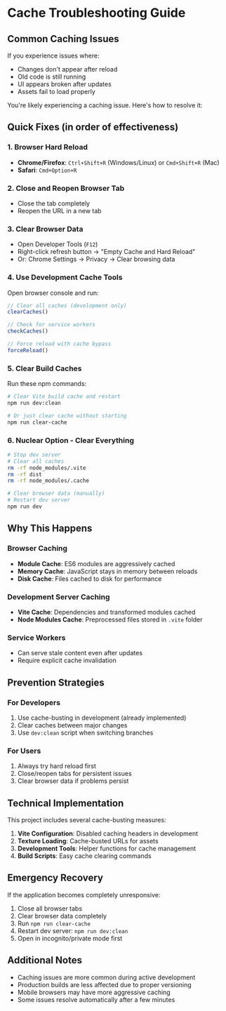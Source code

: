 # Cache Troubleshooting Guide

## Common Caching Issues

If you experience issues where:
- Changes don't appear after reload
- Old code is still running
- UI appears broken after updates
- Assets fail to load properly

You're likely experiencing a caching issue. Here's how to resolve it:

## Quick Fixes (in order of effectiveness)

### 1. Browser Hard Reload
- **Chrome/Firefox**: `Ctrl+Shift+R` (Windows/Linux) or `Cmd+Shift+R` (Mac)
- **Safari**: `Cmd+Option+R`

### 2. Close and Reopen Browser Tab
- Close the tab completely
- Reopen the URL in a new tab

### 3. Clear Browser Data
- Open Developer Tools (`F12`)
- Right-click refresh button → "Empty Cache and Hard Reload"
- Or: Chrome Settings → Privacy → Clear browsing data

### 4. Use Development Cache Tools
Open browser console and run:
```javascript
// Clear all caches (development only)
clearCaches()

// Check for service workers
checkCaches()

// Force reload with cache bypass
forceReload()
```

### 5. Clear Build Caches
Run these npm commands:
```bash
# Clear Vite build cache and restart
npm run dev:clean

# Or just clear cache without starting
npm run clear-cache
```

### 6. Nuclear Option - Clear Everything
```bash
# Stop dev server
# Clear all caches
rm -rf node_modules/.vite
rm -rf dist
rm -rf node_modules/.cache

# Clear browser data (manually)
# Restart dev server
npm run dev
```

## Why This Happens

### Browser Caching
- **Module Cache**: ES6 modules are aggressively cached
- **Memory Cache**: JavaScript stays in memory between reloads
- **Disk Cache**: Files cached to disk for performance

### Development Server Caching
- **Vite Cache**: Dependencies and transformed modules cached
- **Node Modules Cache**: Preprocessed files stored in `.vite` folder

### Service Workers
- Can serve stale content even after updates
- Require explicit cache invalidation

## Prevention Strategies

### For Developers
1. Use cache-busting in development (already implemented)
2. Clear caches between major changes
3. Use `dev:clean` script when switching branches

### For Users
1. Always try hard reload first
2. Close/reopen tabs for persistent issues
3. Clear browser data if problems persist

## Technical Implementation

This project includes several cache-busting measures:

1. **Vite Configuration**: Disabled caching headers in development
2. **Texture Loading**: Cache-busted URLs for assets
3. **Development Tools**: Helper functions for cache management
4. **Build Scripts**: Easy cache clearing commands

## Emergency Recovery

If the application becomes completely unresponsive:

1. Close all browser tabs
2. Clear browser data completely
3. Run `npm run clear-cache`
4. Restart dev server: `npm run dev:clean`
5. Open in incognito/private mode first

## Additional Notes

- Caching issues are more common during active development
- Production builds are less affected due to proper versioning
- Mobile browsers may have more aggressive caching
- Some issues resolve automatically after a few minutes